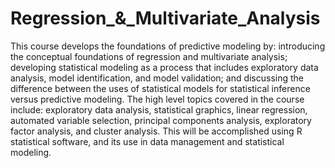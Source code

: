 # Regression_&_Multivariate_Analysis

This course develops the foundations of predictive modeling by: introducing the conceptual foundations of
regression and multivariate analysis; developing statistical modeling as a process that includes exploratory data
analysis, model identification, and model validation; and discussing the difference between the uses of statistical
models for statistical inference versus predictive modeling. The high level topics covered in the course include:
exploratory data analysis, statistical graphics, linear regression, automated variable selection, principal
components analysis, exploratory factor analysis, and cluster analysis. This will be accomplished using 
R statistical software, and its use in data management and statistical modeling.

